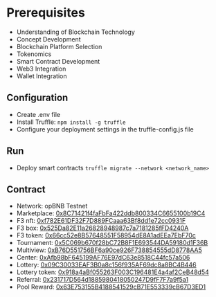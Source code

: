 # Prerequisites
 * Understanding of Blockchain Technology
 * Concept Development
 * Blockchain Platform Selection
 * Tokenomics
 * Smart Contract Development
 * Web3 Integration
 * Wallet Integration

## Configuration
 * Create .env file
 * Install Truffle: `npm install -g truffle`
 * Configure your deployment settings in the truffle-config.js file

## Run
 * Deploy smart contracts `truffle migrate --network <network_name>`

## Contract
 * Network: opBNB Testnet
 * Marketplace: [0x8C71421f4faFbFa422ddb800334C6655100b19C4](https://opbnbscan.com/address/0x8C71421f4faFbFa422ddb800334C6655100b19C4)
 * F3 nft: [0xf782E61DF32F7D889FCaaa63Bf8dd1e72cc0931F](https://opbnbscan.com/address/0xf782E61DF32F7D889FCaaa63Bf8dd1e72cc0931F)
 * F3 box: [0x525Da82E11a26828948987c7a7181285fFD4240A](https://opbnbscan.com/address/0x525Da82E11a26828948987c7a7181285fFD4240A)
 * F3 token: [0x66cc52e8B57648551F58954dE8A1adEEa7EbF70c](https://opbnbscan.com/address/0x66cc52e8B57648551F58954dE8A1adEEa7EbF70c)
 * Tournament: [0x5C069b670f28bC72B8F1E693544DA59180d1F36B](https://opbnbscan.com/address/0x5C069b670f28bC72B8F1E693544DA59180d1F36B)
 * Multiview: [0xB76D551756BF6a90ce926F738854555dD8778AA5](https://opbnbscan.com/address/0xB76D551756BF6a90ce926F738854555dD8778AA5)
 * Center: [0xAfb98bF645199AF76E97dC63e8518C44fc57a506](https://opbnbscan.com/address/0xAfb98bF645199AF76E97dC63e8518C44fc57a506)
 * Lottery: [0x09C30033EAF3B0a8c156f935AF69dc8a8BC4B446](https://opbnbscan.com/address/0x09C30033EAF3B0a8c156f935AF69dc8a8BC4B446)
 * Lottery token: [0x918a4aBf055263F003C196481E4a4af2CeB48d54](https://opbnbscan.com/address/0x918a4aBf055263F003C196481E4a4af2CeB48d54)
 * Referral: [0x231717D564d1885980418050247D9fF7F7a9f5a1](https://opbnbscan.com/address/0x231717D564d1885980418050247D9fF7F7a9f5a1)
 * Pool Reward: [0x63E753155B4188541529cB71E553339cB67D3ED1](https://opbnbscan.com/address/0x63E753155B4188541529cB71E553339cB67D3ED1)
